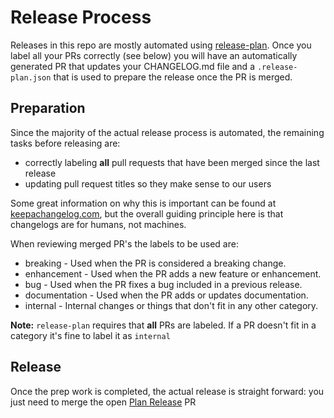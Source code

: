 # Release Process

Releases in this repo are mostly automated using [release-plan](https://github.com/embroider-build/release-plan/). Once you label all your PRs correctly (see below) you will have an automatically generated PR that updates your CHANGELOG.md file and a `.release-plan.json` that is used to prepare the release once the PR is merged.

## Preparation

Since the majority of the actual release process is automated, the remaining tasks before releasing are:

- correctly labeling **all** pull requests that have been merged since the last release
- updating pull request titles so they make sense to our users

Some great information on why this is important can be found at [keepachangelog.com](https://keepachangelog.com/en/1.1.0/), but the overall
guiding principle here is that changelogs are for humans, not machines.

When reviewing merged PR's the labels to be used are:

- breaking - Used when the PR is considered a breaking change.
- enhancement - Used when the PR adds a new feature or enhancement.
- bug - Used when the PR fixes a bug included in a previous release.
- documentation - Used when the PR adds or updates documentation.
- internal - Internal changes or things that don't fit in any other category.

**Note:** `release-plan` requires that **all** PRs are labeled. If a PR doesn't fit in a category it's fine to label it as `internal`

## Release

Once the prep work is completed, the actual release is straight forward: you just need to merge the open [Plan Release](https://github.com/universal-ember/reactiveweb/pulls?q=is%3Apr+is%3Aopen+%22Prepare+Release%22+in%3Atitle) PR
